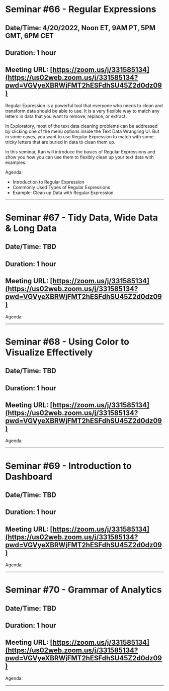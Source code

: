 # Seminar #66 - Regular Expressions
## Date/Time: 4/20/2022, Noon ET, 9AM PT, 5PM GMT, 6PM CET
## Duration: 1 hour
## Meeting URL: [https://zoom.us/j/331585134](https://us02web.zoom.us/j/331585134?pwd=VGVyeXBRWjFMT2hESFdhSU45Z2d0dz09)

Regular Expression is a powerful tool that everyone who needs to clean and transform data should be able to use. It is a very flexible way to match any letters in data that you want to remove, replace, or extract.

In Exploratory, most of the text data cleaning problems can be addressed by clicking one of the menu options inside the Text Data Wrangling UI. But in some cases, you want to use Regular Expression to match with some tricky letters that are buried in data to clean them up.

In this seminar, Kan will introduce the basics of Regular Expressions and show you how you can use them to flexibly clean up your text data with examples.

Agenda:

- Introduction to Regular Expression
- Commonly Used Types of Regular Expressions
- Example: Clean up Data with Regular Expression


----

# Seminar #67 - Tidy Data, Wide Data & Long Data
## Date/Time: TBD
## Duration: 1 hour
## Meeting URL: [https://zoom.us/j/331585134](https://us02web.zoom.us/j/331585134?pwd=VGVyeXBRWjFMT2hESFdhSU45Z2d0dz09)

Agenda:


----

# Seminar #68 - Using Color to Visualize Effectively
## Date/Time: TBD
## Duration: 1 hour
## Meeting URL: [https://zoom.us/j/331585134](https://us02web.zoom.us/j/331585134?pwd=VGVyeXBRWjFMT2hESFdhSU45Z2d0dz09)

Agenda:


----

# Seminar #69 - Introduction to Dashboard
## Date/Time: TBD
## Duration: 1 hour
## Meeting URL: [https://zoom.us/j/331585134](https://us02web.zoom.us/j/331585134?pwd=VGVyeXBRWjFMT2hESFdhSU45Z2d0dz09)

Agenda:


----

# Seminar #70 - Grammar of Analytics
## Date/Time: TBD
## Duration: 1 hour
## Meeting URL: [https://zoom.us/j/331585134](https://us02web.zoom.us/j/331585134?pwd=VGVyeXBRWjFMT2hESFdhSU45Z2d0dz09)

Agenda:


----
